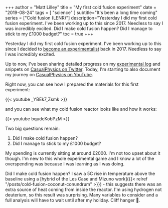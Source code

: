+++
author = "Matt Lilley"
title = "My first cold fusion experiment"
date = "2019-08-24"
tags = [
    "science"
]
subtitle="It's been a long time coming"
series = ["Cold fusion (LENR)"]
description="Yesterday I did my first cold fusion experiment. I've been working up to this since 2017. Needless to say I was incredibly excited. Did I make cold fusion happen? Did I manage to stick to my £1000 budget?"
toc = true
+++

Yesterday I did my first cold fusion experiment. I've been working up to this since I decided to [become an experimentalist](posts/cold-fusion-becoming-experimentalist/) back in 2017. Needless to say I was incredibly excited. 

Up to now, I've been sharing detailed progress on my [experimental log](https://gitlab.com/mklilley/lenr/-/issues/1) and snippets on [CasualPhysics on Twitter](https://twitter.com/CasualPhysics). Today, I'm starting to also document my journey on [CasualPhysics on YouTube](https://www.youtube.com/playlist?list=PLjvHqB5pIFEzQ7qfOdoxW60B0F7OThnW-).

Right now, you can see how I prepared the materials for this first experiment:


{{< youtube _YBEk7_Zsmk >}}

and you can see what my cold fusion reactor looks like and how it works:


{{< youtube bqudcKobPzM >}}

Two big questions remain:
1. Did I make cold fusion happen?
2. Did I manage to stick to my £1000 budget?

My spending is currently sitting at around £2000. I'm not too upset about it though. I'm new to this whole experimental game and I know a lot of the overspending was because I was learning as I was doing.

Did I make cold fusion happen? I saw a 5C rise in temperature above the baseline using a [hybrid of the Les Case and Mizuno work]({{< relref "/posts/cold-fusion-coconut-conundrum" >}}) - this suggests there was an extra source of heat coming from inside the reactor. I'm using hydrogen not deuterium, so this result was surprising. Many variables to consider and a full analysis will have to wait until after my holiday. Cliff hanger 🤣.